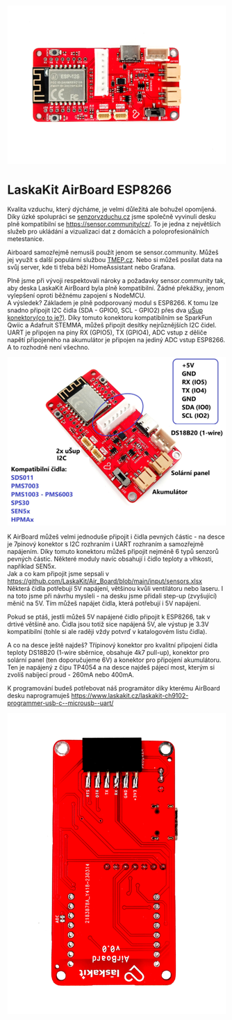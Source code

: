 ![Airboard - TOP](https://github.com/LaskaKit/Air_Board/blob/main/img/Air_Board_1.jpg)

# LaskaKit AirBoard ESP8266 
Kvalita vzduchu, který dýcháme, je velmi důležitá ale bohužel opomíjená. Díky úzké spolupráci se [senzorvzduchu.cz](https://www.senzorvzduchu.cz/) jsme společně vyvinuli desku plně kompatibilní se https://sensor.community/cz/. To je jedna z největších služeb pro ukládání a vizualizaci dat z domácích a poloprofesionálních metestanice. 

Airboard samozřejmě nemusíš použít jenom se sensor.community. Můžeš jej využít s další populární službou [TMEP.cz](https://tmep.cz/). Nebo si můžeš posílat data na svůj server, kde ti třeba běží HomeAssistant nebo Grafana. 

Plně jsme při vývoji respektovali nároky a požadavky sensor.community tak, aby deska LaskaKit AirBoard byla plně kompatibilní. Žádné překážky, jenom vylepšení oproti běžnému zapojení s NodeMCU. </br>
A výsledek? Základem je plně podporovaný modul s ESP8266. K tomu lze snadno připojit I2C čidla (SDA - GPIO0, SCL - GPIO2) přes dva [uŠup konektory(co to je?)](https://blog.laskakit.cz/predstavujeme-univerzalni-konektor-pro-propojeni-modulu-a-cidel-%ce%bcsup/). Díky tomuto konektoru kompatibilním se SparkFun Qwiic a Adafruit STEMMA, můžeš připojit desítky nejrůznějších I2C čidel. 
UART je připojen na piny RX (GPIO5), TX (GPIO4), ADC vstup z děliče napětí připojeného na akumulátor je připojen na jediný ADC vstup ESP8266.
A to rozhodně není všechno.

![Airboard - pinout](https://github.com/LaskaKit/Air_Board/blob/main/img/Airboard_pinout.jpg)

K AirBoard můžeš velmi jednoduše připojit i čidla pevných částic - na desce je 7pinový konektor s I2C rozhraním i UART rozhraním a samozřejmě napájením. Díky tomuto konektoru můžeš připojit nejméně 6 typů senzorů pevných částic. Některé moduly navíc obsahují i čidlo teploty a vlhkosti, například SEN5x.</br>
Jak a co kam připojit jsme sepsali v https://github.com/LaskaKit/Air_Board/blob/main/input/sensors.xlsx</br>
Některá čidla potřebují 5V napájení, většinou kvůli ventilátoru nebo laseru. I na toto jsme při návrhu mysleli - na desku jsme přidali step-up (zvyšující) měnič na 5V. Tím můžeš napájet čidla, která potřebují i 5V napájení.

Pokud se ptáš, jestli můžeš 5V napájené čidlo připojit k ESP8266, tak v drtivé většině ano. Čidla jsou totiž sice napájená 5V, ale výstup je 3.3V kompatibilní (tohle si ale raději vždy potvrď v katalogovém listu čidla).

A co na desce ještě najdeš? Třípinový konektor pro kvalitní připojení čidla teploty DS18B20 (1-wire sběrnice, obsahuje 4k7 pull-up), konektor pro solární panel (ten doporučujeme 6V) a konektor pro připojení akumulátoru. </br>
Ten je napájený z čipu TP4054 a na desce najdeš pájecí most, kterým si zvolíš nabíjecí proud - 260mA nebo 400mA.

K programování budeš potřebovat náš programátor díky kterému AirBoard desku naprogramuješ https://www.laskakit.cz/laskakit-ch9102-programmer-usb-c--microusb--uart/

![Airboard - TOP](https://github.com/LaskaKit/Air_Board/blob/main/img/Air_Board_4.jpg)
